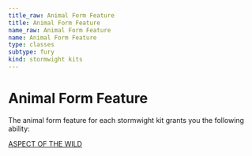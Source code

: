 ```yaml
---
title_raw: Animal Form Feature
title: Animal Form Feature
name_raw: Animal Form Feature
name: Animal Form Feature
type: classes
subtype: fury
kind: stormwight kits
---
```


# Animal Form Feature

The animal form feature for each stormwight kit grants you the following ability:

[ASPECT OF THE WILD](./Aspect%20Of%20The%20Wild.md)
